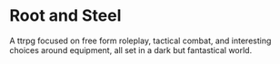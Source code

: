 # Root and Steel

A ttrpg focused on free form roleplay, tactical combat, and interesting choices around equipment, all set in a dark but fantastical world.
